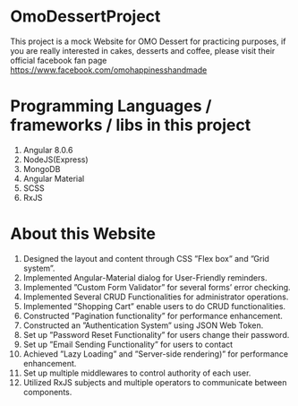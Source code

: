 # OmoDessertProject

This project is a mock Website for OMO Dessert for practicing purposes, if you are really interested in cakes, desserts and coffee, please visit their official facebook fan page https://www.facebook.com/omohappinesshandmade

# Programming Languages / frameworks / libs in this project
1. Angular 8.0.6
2. NodeJS(Express)
3. MongoDB
4. Angular Material
5. SCSS
6. RxJS

# About this Website
1. Designed the layout and content through CSS ”Flex box” and ”Grid system”.
2. Implemented Angular-Material dialog for User-Friendly reminders.
3. Implemented ”Custom Form Validator” for several forms’ error checking.
4. Implemented Several CRUD Functionalities for administrator operations.
5. Implemented ”Shopping Cart” enable users to do CRUD functionalities.
6. Constructed ”Pagination functionality” for performance enhancement.
7. Constructed an ”Authentication System” using JSON Web Token.
8. Set up ”Password Reset Functionality” for users change their password.
9. Set up ”Email Sending Functionality” for users to contact
10. Achieved ”Lazy Loading” and ”Server-side rendering)” for performance enhancement.
11. Set up multiple middlewares to control authority of each user.
12. Utilized RxJS subjects and multiple operators to communicate between components.



